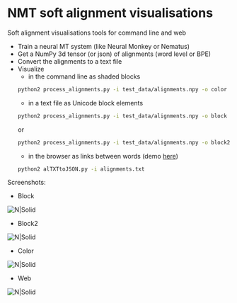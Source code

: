 # NMT soft alignment visualisations
Soft alignment visualisations tools for command line and web
  - Train a neural MT system (like Neural Monkey or Nematus)
  - Get a NumPy 3d tensor (or json) of alignments (word level or BPE)
  - Convert the alignments to a text file
  - Visualize
    - in the command line as shaded blocks
    ```sh
    python2 process_alignments.py -i test_data/alignments.npy -o color -s test_data/test.src.en.bpe -t test.out.lv.bpe
    ```
	- in a text file as Unicode block elements
    ```sh
    python2 process_alignments.py -i test_data/alignments.npy -o block -s test_data/test.src.en.bpe -t test.out.lv.bpe
    ```
	or
    ```sh
    python2 process_alignments.py -i test_data/alignments.npy -o block2 -s test_data/test.src.en.bpe -t test.out.lv.bpe
    ```
	- in the browser as links between words (demo [here](http://lielakeda.lv/other/NLP/alignments/?s=19))
    ```sh
    python2 alTXTtoJSON.py -i alignments.txt
    ```

Screenshots:
  - Block
  
![N|Solid](https://github.com/M4t1ss/sAliViz/blob/master/screenshots/blockAlignments.PNG?raw=true)
  - Block2
  
![N|Solid](https://github.com/M4t1ss/sAliViz/blob/master/screenshots/block2.PNG?raw=true)
  - Color
  
![N|Solid](https://github.com/M4t1ss/sAliViz/blob/master/screenshots/colorAlignments.PNG?raw=true)
  - Web
  
![N|Solid](https://github.com/M4t1ss/sAliViz/blob/master/screenshots/webAlignments.PNG?raw=true)
